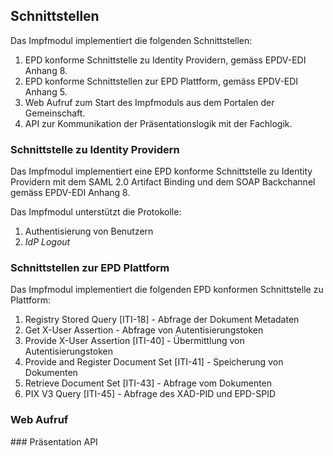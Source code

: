 ## Schnittstellen

Das Impfmodul implementiert die folgenden Schnittstellen:
1. EPD konforme Schnittstelle zu Identity Providern, gemäss EPDV-EDI Anhang 8.
2. EPD konforme Schnittstellen zur EPD Plattform, gemäss EPDV-EDI Anhang 5.
3. Web Aufruf zum Start des Impfmoduls aus dem Portalen der Gemeinschaft.
4. API zur Kommunikation der Präsentationslogik mit der Fachlogik.   

### Schnittstelle zu Identity Providern

Das Impfmodul implementiert eine EPD konforme Schnittstelle zu Identity Providern
mit dem SAML 2.0 Artifact Binding und dem SOAP Backchannel gemäss EPDV-EDI Anhang 8.

Das Impfmodul unterstützt die Protokolle:
1. Authentisierung von Benutzern
2. *IdP Logout*

### Schnittstellen zur EPD Plattform

Das Impfmodul implementiert die folgenden EPD konformen Schnittstelle zu Plattform:
1. Registry Stored Query [ITI-18] - Abfrage der Dokument Metadaten
2. Get X-User Assertion - Abfrage von Autentisierungstoken
3. Provide X-User Assertion [ITI-40] - Übermittlung von Autentisierungstoken
4. Provide and Register Document Set [ITI-41] - Speicherung von Dokumenten
5. Retrieve Document Set [ITI-43] - Abfrage vom Dokumenten
6. PIX V3 Query [ITI-45] - Abfrage des XAD-PID und EPD-SPID

### Web Aufruf

### Präsentation API
